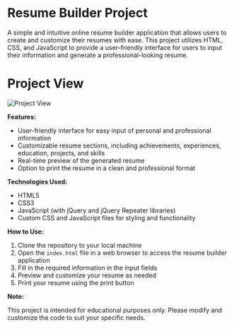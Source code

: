 **Resume Builder Project**
==========================

A simple and intuitive online resume builder application that allows users to create and customize their resumes with ease. This project utilizes HTML, CSS, and JavaScript to provide a user-friendly interface for users to input their information and generate a professional-looking resume.

**Project View**
==========================
![Project View](https://github.com/ajjiadd/ProfileBuilders/raw/main/images/image.png?raw=true)


**Features:**

* User-friendly interface for easy input of personal and professional information
* Customizable resume sections, including achievements, experiences, education, projects, and skills
* Real-time preview of the generated resume
* Option to print the resume in a clean and professional format

**Technologies Used:**

* HTML5
* CSS3
* JavaScript (with jQuery and jQuery Repeater libraries)
* Custom CSS and JavaScript files for styling and functionality

**How to Use:**

1. Clone the repository to your local machine
2. Open the `index.html` file in a web browser to access the resume builder application
3. Fill in the required information in the input fields
4. Preview and customize your resume as needed
5. Print your resume using the print button

**Note:**

This project is intended for educational purposes only. Please modify and customize the code to suit your specific needs.